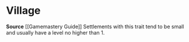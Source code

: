 ﻿---
id: '294'
name: Village
rarity: Common
source: '[[DATABASE/source/Gamemastery Guide|Gamemastery Guide]]'
trait:
- Village
type: Trait

---
# Village

**Source** [[Gamemastery Guide]]
Settlements with this trait tend to be small and usually have a level no higher than 1.